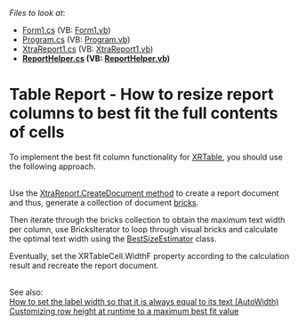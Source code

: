 <!-- default file list -->
*Files to look at*:

* [Form1.cs](./CS/Form1.cs) (VB: [Form1.vb](./VB/Form1.vb))
* [Program.cs](./CS/Program.cs) (VB: [Program.vb](./VB/Program.vb))
* [XtraReport1.cs](./CS/Report/XtraReport1.cs) (VB: [XtraReport1.vb](./VB/Report/XtraReport1.vb))
* **[ReportHelper.cs](./CS/ReportHelper/ReportHelper.cs) (VB: [ReportHelper.vb](./VB/ReportHelper/ReportHelper.vb))**
<!-- default file list end -->
# Table Report - How to resize report columns to best fit the full contents of cells


<p>To implement the best fit column functionality for <a href="https://documentation.devexpress.com/#XtraReports/clsDevExpressXtraReportsUIXRTabletopic">XRTable</a>, you should use the following approach. <br /><br /></p>
<p>Use the <a href="http://documentation.devexpress.com/#XtraReports/DevExpressXtraReportsUIXtraReport_CreateDocumenttopic">XtraReport.CreateDocument method</a> to create a report document and thus, generate a collection of document <a href="https://documentation.devexpress.com/WindowsForms/88/Controls-and-Libraries/Printing-Exporting/Concepts/Basic-Terms/Bricks">bricks</a>.<br /></p>
<p>Then iterate through the bricks collection to obtain the maximum text width per column, use BricksIterator to loop through visual bricks and calculate the optimal text width using the <a href="https://docs.devexpress.com/XtraReports/DevExpress.XtraReports.UI.BestSizeEstimator">BestSizeEstimator</a> class. <br /></p>
<p>Eventually, set the XRTableCell.WidthF property according to the calculation result and recreate the report document.<br /><br /></p>
<p>See also:<br /><a href="https://www.devexpress.com/Support/Center/p/A2747">How to set the label width so that it is always equal to its text (AutoWidth)</a><br /><a href="https://www.devexpress.com/Support/Center/p/E20053">Customizing row height at runtime to a maximum best fit value</a></p>

<br/>


